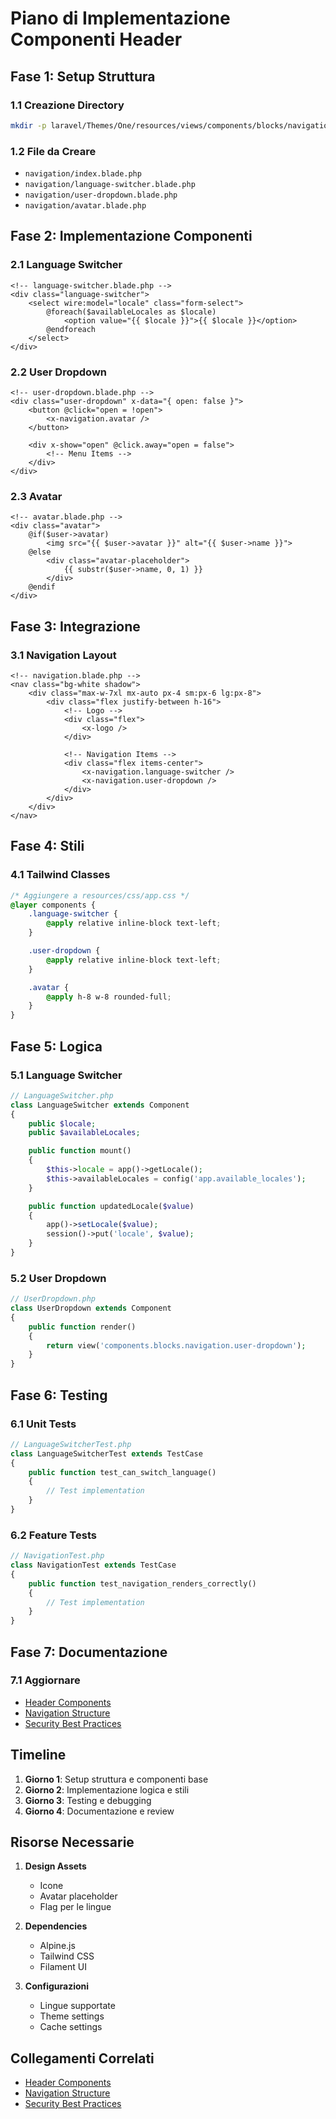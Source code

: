 # Piano di Implementazione Componenti Header

## Fase 1: Setup Struttura

### 1.1 Creazione Directory
```bash
mkdir -p laravel/Themes/One/resources/views/components/blocks/navigation
```

### 1.2 File da Creare
- `navigation/index.blade.php`
- `navigation/language-switcher.blade.php`
- `navigation/user-dropdown.blade.php`
- `navigation/avatar.blade.php`

## Fase 2: Implementazione Componenti

### 2.1 Language Switcher
```blade
<!-- language-switcher.blade.php -->
<div class="language-switcher">
    <select wire:model="locale" class="form-select">
        @foreach($availableLocales as $locale)
            <option value="{{ $locale }}">{{ $locale }}</option>
        @endforeach
    </select>
</div>
```

### 2.2 User Dropdown
```blade
<!-- user-dropdown.blade.php -->
<div class="user-dropdown" x-data="{ open: false }">
    <button @click="open = !open">
        <x-navigation.avatar />
    </button>
    
    <div x-show="open" @click.away="open = false">
        <!-- Menu Items -->
    </div>
</div>
```

### 2.3 Avatar
```blade
<!-- avatar.blade.php -->
<div class="avatar">
    @if($user->avatar)
        <img src="{{ $user->avatar }}" alt="{{ $user->name }}">
    @else
        <div class="avatar-placeholder">
            {{ substr($user->name, 0, 1) }}
        </div>
    @endif
</div>
```

## Fase 3: Integrazione

### 3.1 Navigation Layout
```blade
<!-- navigation.blade.php -->
<nav class="bg-white shadow">
    <div class="max-w-7xl mx-auto px-4 sm:px-6 lg:px-8">
        <div class="flex justify-between h-16">
            <!-- Logo -->
            <div class="flex">
                <x-logo />
            </div>

            <!-- Navigation Items -->
            <div class="flex items-center">
                <x-navigation.language-switcher />
                <x-navigation.user-dropdown />
            </div>
        </div>
    </div>
</nav>
```

## Fase 4: Stili

### 4.1 Tailwind Classes
```css
/* Aggiungere a resources/css/app.css */
@layer components {
    .language-switcher {
        @apply relative inline-block text-left;
    }

    .user-dropdown {
        @apply relative inline-block text-left;
    }

    .avatar {
        @apply h-8 w-8 rounded-full;
    }
}
```

## Fase 5: Logica

### 5.1 Language Switcher
```php
// LanguageSwitcher.php
class LanguageSwitcher extends Component
{
    public $locale;
    public $availableLocales;

    public function mount()
    {
        $this->locale = app()->getLocale();
        $this->availableLocales = config('app.available_locales');
    }

    public function updatedLocale($value)
    {
        app()->setLocale($value);
        session()->put('locale', $value);
    }
}
```

### 5.2 User Dropdown
```php
// UserDropdown.php
class UserDropdown extends Component
{
    public function render()
    {
        return view('components.blocks.navigation.user-dropdown');
    }
}
```

## Fase 6: Testing

### 6.1 Unit Tests
```php
// LanguageSwitcherTest.php
class LanguageSwitcherTest extends TestCase
{
    public function test_can_switch_language()
    {
        // Test implementation
    }
}
```

### 6.2 Feature Tests
```php
// NavigationTest.php
class NavigationTest extends TestCase
{
    public function test_navigation_renders_correctly()
    {
        // Test implementation
    }
}
```

## Fase 7: Documentazione

### 7.1 Aggiornare
- [Header Components](./HEADER_COMPONENTS.md)
- [Navigation Structure](./NAVIGATION_STRUCTURE.md)
- [Security Best Practices](./SECURITY_BEST_PRACTICES.md)

## Timeline

1. **Giorno 1**: Setup struttura e componenti base
2. **Giorno 2**: Implementazione logica e stili
3. **Giorno 3**: Testing e debugging
4. **Giorno 4**: Documentazione e review

## Risorse Necessarie

1. **Design Assets**
   - Icone
   - Avatar placeholder
   - Flag per le lingue

2. **Dependencies**
   - Alpine.js
   - Tailwind CSS
   - Filament UI

3. **Configurazioni**
   - Lingue supportate
   - Theme settings
   - Cache settings

## Collegamenti Correlati
- [Header Components](./HEADER_COMPONENTS.md)
- [Navigation Structure](./NAVIGATION_STRUCTURE.md)
- [Security Best Practices](./SECURITY_BEST_PRACTICES.md) 
